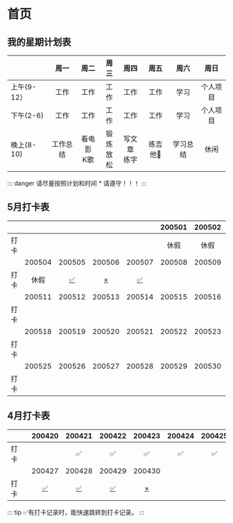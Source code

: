 # 首页
## 我的星期计划表

|         | 周一   | 周二    | 周三   | 周四    | 周五    | 周六    | 周日     |
| ------- |:-----:| :-----:| :-----:| :-----:| :-----:| :------:| :------:|
| 上午(9-12）     | 工作 | 工作 | 工作 | 工作 | 工作 | 学习 | 个人项目 |
| 下午(2-6)    | 工作 | 工作 | 工作 | 工作 | 工作 | 学习 | 个人项目 |
| 晚上(8-10)     | 工作总结 | 看电影<br/>K歌 | 锻炼<br/>放松 | 写文章<br/>练字 | 练吉他🎸 | 学习总结 | 休闲 |
::: danger
请尽量按照计划和时间 * 请遵守！！！
:::

## 5月打卡表

|      |        |                                     |                                     |                                     | 200501 | 200502 |               200503                |
| ---- | :----: | :---------------------------------: | :---------------------------------: | :---------------------------------: | :----: | :----: | :---------------------------------: |
| 打卡 |        |                                     |                                     |                                     |  休假  |  休假  | [✅](./zh/punch-in.html#_2020-05-03) |
|      | 200504 |               200505                |               200506                |               200507                | 200508 | 200509 |               200510                |
| 打卡 |  休假  | [✅](./zh/punch-in.html#_2020-05-05) | [×](./zh/punch-in.html#_2020-05-06) | [✅](./zh/punch-in.html#_2020-05-07) |        |        |                                     |
|      | 200511 |               200512                |               200513                |               200514                | 200515 | 200516 |               200517                |
| 打卡 |        |                                     |                                     |                                     |        |        |                                     |
|      | 200518 |               200519                |               200520                |               200521                | 200522 | 200523 |               200524                |
| 打卡 |        |                                     |                                     |                                     |        |        |                                     |
|      | 200525 |               200526                |               200527                |               200528                | 200529 | 200530 |               200531                |
| 打卡 |        |                                     |                                     |                                     |        |        |                                     |

## 4月打卡表
|         | 200420 | 200421 | 200422 | 200423 | 200424 | 200425 | 200426 |
| ------- |:------:|:------:|:------:|:------:|:------:|:------:|:------:|
|  打　卡  |        |   ✅   |   ✅   |  ✅   |   ✅   |   ✅   |   ✅   |
|         | 200427 | 200428 | 200429 | 200430 |  |  |  |
|  打　卡  |   [✅](./zh/punch-in.html#_2020-04-27)   |   [✅](./zh/punch-in.html#_2020-04-28)     | [✅](./zh/punch-in.html#_2020-04-29) | [×](./zh/punch-in.html#_2020-04-30) |        |        |        |

::: tip
✅有打卡记录时，能快速跳转到打卡记录。
:::

